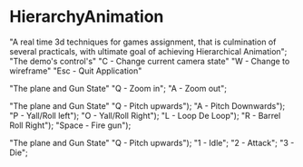 # HierarchyAnimation
"A real time 3d techniques for games assignment, that is culmination of several practicals, with ultimate goal of achieving Hierarchical Animation";
"The demo's control's"
    "C - Change current camera state"
	  "W - Change to wireframe"
    "Esc - Quit Application"
   
"The plane and Gun State"
    "Q - Zoom in"; 
    "A - Zoom out";
	
 "The plane and Gun State"
    "Q - Pitch upwards");
		"A - Pitch Downwards");
		"P - Yall/Roll left");
		"O - Yall/Roll Right");
		"L - Loop De Loop");
		"R - Barrel Roll Right");
		"Space - Fire gun");
    
"The plane and Gun State"
    "Q - Pitch upwards");
    "1 - Idle";
    "2 - Attack";
    "3 - Die";

    
    
